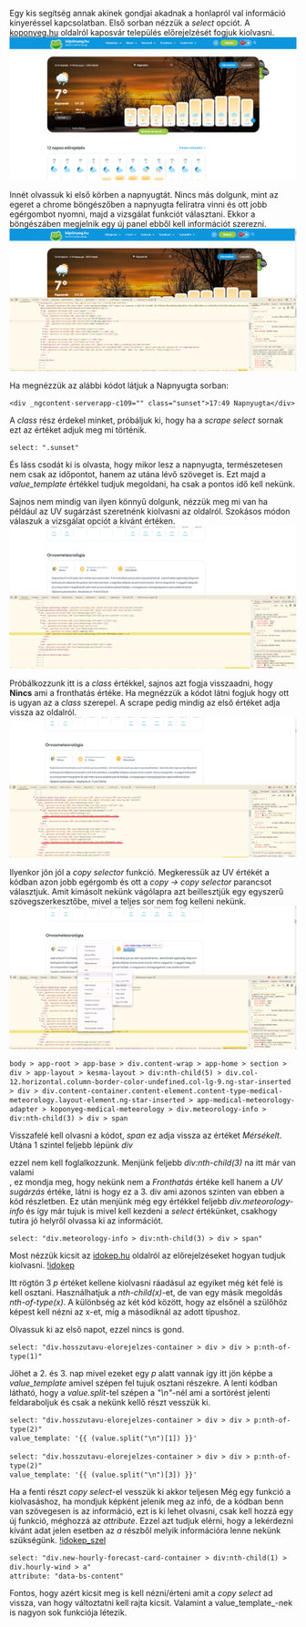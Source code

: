Egy kis segítség annak akinek gondjai akadnak a honlapról val információ kinyeréssel kapcsolatban. Első sorban nézzük a _select_ opciót. A [koponyeg.hu](https://koponyeg.hu/elorejelzes/kaposvar) oldalról kaposvár település előrejelzését fogjuk kiolvasni.
![koponyeg](/readme-img/koponyeg.png)

Innét olvassuk ki első körben a napnyugtát. Nincs más dolgunk, mint az egeret a chrome böngészőben a napnyugta felíratra vinni és ott jobb egérgombot nyomni, majd a vizsgálat funkciót választani. Ekkor a böngészáben megjelnik egy új panel ebből kell információt szerezni.
![vizsgalat](/readme-img/vizsgalat.png)

Ha megnézzük az alábbi kódot látjuk a Napnyugta sorban:
```
<div _ngcontent-serverapp-c109="" class="sunset">17:49 Napnyugta</div>
```
A _class_ rész érdekel minket, próbáljuk ki, hogy ha a _scrape select_ sornak ezt az értéket adjuk meg mi történik.
```
select: ".sunset"
```
És láss csodát ki is olvasta, hogy mikor lesz a napnyugta, természetesen nem csak az időpontot, hanem az utána lévő szöveget is. Ezt majd a *value_template* értékkel tudjuk megoldani, ha csak a pontos idő kell nekünk.

Sajnos nem mindig van ilyen könnyű dolgunk, nézzük meg mi van ha például az UV sugárzást szeretnénk kiolvasni az oldalról. Szokásos módon válaszuk a vizsgálat opciót a kívánt értéken.
![uv](/readme-img/uv.png)

Próbálkozzunk itt is a _class_ értékkel, sajnos azt fogja visszaadni, hogy **Nincs** ami a fronthatás értéke. Ha megnézzük a kódot látni fogjuk hogy ott is ugyan az a _class_ szerepel. A scrape pedig mindig az első értéket adja vissza az oldalról.
![fronthatas](/readme-img/fronthatas.png)

Ilyenkor jön jól a _copy selector_ funkció. Megkeressük az UV értékét a kódban azon jobb egérgomb és ott a _copy -> copy selector_ parancsot választjuk. Amit kimásolt nekünk vágólapra azt beillesztjük egy egyszerű szövegszerkesztőbe, mivel a teljes sor nem fog kelleni nekünk.
![copys](/readme-img/copys.png)

```
body > app-root > app-base > div.content-wrap > app-home > section > div > app-layout > kesma-layout > div:nth-child(5) > div.col-12.horizontal.column-border-color-undefined.col-lg-9.ng-star-inserted > div > div.content-container.content-element.content-type-medical-meteorology.layout-element.ng-star-inserted > app-medical-meteorology-adapter > koponyeg-medical-meteorology > div.meteorology-info > div:nth-child(3) > div > span
```
Visszafelé kell olvasni a kódot, _span_ ez adja vissza az értéket *<span _ngcontent-serverapp-c100="" class="meteorology-info-bold">Mérsékelt</span>*. Utána 1 szintel feljebb lépünk _div_ *<div _ngcontent-serverapp-c100="" class="meteorology-info-details">* ezzel nem kell foglalkozzunk. Menjünk feljebb _div:nth-child(3)_ na itt már van valami *<div _ngcontent-serverapp-c100="" class="meteorology-info-item">*, ez mondja meg, hogy nekünk nem a _Fronthatás_ értéke kell hanem a _UV sugárzás_ értéke, látni is hogy ez a 3. div ami azonos szinten van ebben a kód részletben. Ez után menjünk még egy értékkel feljebb _div.meteorology-info_ és így már tujuk is mivel kell kezdeni a _select_ értékünket, csakhogy tutira jó helyről olvassa ki az információt.
```
select: "div.meteorology-info > div:nth-child(3) > div > span"
```

Most nézzük kicsit az [idokep.hu](https://www.idokep.hu/elorejelzes/Szeksz%C3%A1rd) oldalról az előrejelzéseket hogyan tudjuk kiolvasni.
[!idokep](/readme-img/idokep.png)


Itt rögtön 3 _p_ értéket kellene kiolvasni ráadásul az egyiket még két felé is kell osztani. Használhatjuk a _nth-child(x)_-et, de van egy másik megoldás _nth-of-type(x)_. A különbség az két kód között, hogy az elsőnél a szülőhöz képest kell nézni az x-et, míg a másodiknál az adott típushoz.

Olvassuk ki az első napot, ezzel nincs is gond.
```
select: "div.hosszutavu-elorejelzes-container > div > div > p:nth-of-type(1)"
```

Jöhet a 2. és 3. nap mivel ezeket egy _p_ alatt vannak így itt jön képbe a *value_template* amivel szépen fel tujuk osztani részekre. A lenti kódban látható, hogy a _value.split_-tel szépen a _"\n"_-nél ami a sortörést jelenti feldaraboljuk és csak a nekünk kellő részt vesszük ki.
```
select: "div.hosszutavu-elorejelzes-container > div > div > p:nth-of-type(2)"
value_template: '{{ (value.split("\n")[1]) }}'

select: "div.hosszutavu-elorejelzes-container > div > div > p:nth-of-type(2)"
value_template: '{{ (value.split("\n")[3]) }}'
```

Ha a fenti részt _copy select_-el vesszük ki akkor teljesen 
Még egy funkció a kiolvasáshoz, ha mondjuk képként jelenik meg az infó, de a kódban benn van szövegesen is az információ, ezt is ki lehet olvasni, csak kell hozzá egy új funkció, méghozzá az _attribute_. Ezzel azt tudjuk elérni, hogy a lekérdezni kívánt adat jelen esetben az _a_ részből melyik információra lenne nekünk szükségünk. 
[!idokep_szel](/readme-img/idokep_szel.png)
```
select: "div.new-hourly-forecast-card-container > div:nth-child(1) > div.hourly-wind > a"
attribute: "data-bs-content"
```

Fontos, hogy azért kicsit meg is kell nézni/érteni amit a _copy select_ ad vissza, van hogy változtatni kell rajta kicsit. Valamint a value_template_-nek is nagyon sok funkciója létezik.
